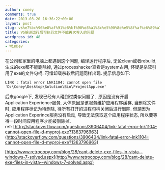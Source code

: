 ```yaml
---
author: coney
comments: true
date: 2013-03-20 16:36:22+00:00
layout: post
slug: vs%e7%bc%96%e8%af%91%e8%bf%90%e8%a1%8c%e5%90%8e%e5%8f%af%e6%89%a7%e8%a1%8c%e6%96%87%e4%bb%b6%e4%b8%8d%e8%83%bd%e5%86%8d%e6%ac%a1%e5%86%99%e5%85%a5%e7%9a%84%e9%97%ae%e9%a2%98
title: VS编译运行后可执行文件不能再次写入的问题
wordpress_id: 48
categories:
- WinDev
---
```


在公司和家里的电脑上都遇到这个问题, 编译运行程序后, 无论clean或者rebuild, 生成的exe都不能删除掉, 通过processhacker查看是system占用, 怀疑是杀软引用了exe的文件句柄. 可惜卸载杀软后问题同样出现. 提示信息如下:

    
    LINK : fatal error LNK1104: cannot open file 'D:\Coney\Desktop\Solution\Bin\ProjectApp.exe'


后来google下, 发现已经有人碰到过类似问题了,  原因是没有开启Application Experience服务, 大体原因是该服务维护应用程序缓存, 当删除文件时, 应用程序标记为待删除, 待所有打开的进程句柄关闭后进行删除. 但是因为Application Experince服务没有启动, 导致无法获取这个应用程序状态, 所以要等待一段时间应用程序才能被删除掉.
ref: [http://stackoverflow.com/questions/3906404/link-fatal-error-lnk1104-cannot-open-file-d-myproj-exe?1363796963](http://stackoverflow.com/questions/3906404/link-fatal-error-lnk1104-cannot-open-file-d-myproj-exe?1363796963)

[http://www.retrocopy.com/blog/28/cant-delete-exe-files-in-vista--windows-7-solved.aspx](http://www.retrocopy.com/blog/28/cant-delete-exe-files-in-vista--windows-7-solved.aspx)
